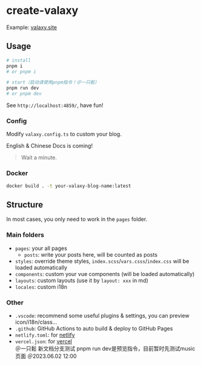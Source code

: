 # create-valaxy

Example: [valaxy.site](https://valaxy.site)

## Usage

```bash
# install
pnpm i
# or pnpm i

# start（启动请使用pnpm指令！＠一只鬆）
pnpm run dev
# or pnpm dev
```

See `http://localhost:4859/`, have fun!

### Config

Modify `valaxy.config.ts` to custom your blog.

English & Chinese Docs is coming!

> Wait a minute.

### Docker

```bash
docker build . -t your-valaxy-blog-name:latest
```

## Structure

In most cases, you only need to work in the `pages` folder.

### Main folders

- `pages`: your all pages
  - `posts`: write your posts here, will be counted as posts
- `styles`: override theme styles, `index.scss`/`vars.csss`/`index.css` will be loaded automatically
- `components`: custom your vue components (will be loaded automatically)
- `layouts`: custom layouts (use it by `layout: xxx` in md)
- `locales`: custom i18n

### Other

- `.vscode`: recommend some useful plugins & settings, you can preview icon/i18n/class...
- `.github`: GitHub Actions to auto build & deploy to GitHub Pages
- `netlify.toml`: for [netlify](https://www.netlify.com/)
- `vercel.json`: for [vercel](https://vercel.com/)  
＠一只鬆
新文档分支测试
pnpm run dev是预览指令，目前暂时先测试music页面
＠2023.06.02 12:00